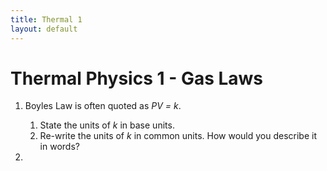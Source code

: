 ```yaml
---
title: Thermal 1
layout: default
---
```

# Thermal Physics 1 - Gas Laws

1. Boyles Law is often quoted as *PV = k*.
    1. State the units of *k* in base units.
    2. Re-write the units of *k* in common units.  How would you describe it in words?

1. 
